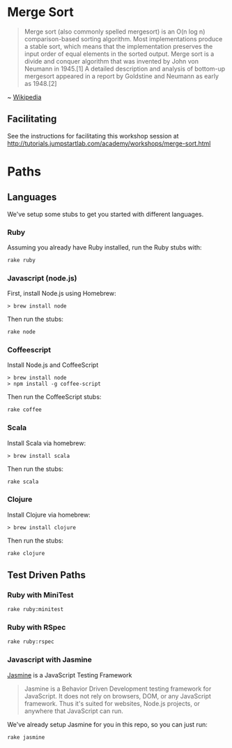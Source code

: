 # Merge Sort

> Merge sort (also commonly spelled mergesort) is an O(n log n) comparison-based sorting algorithm. Most implementations produce a stable sort, which means that the implementation preserves the input order of equal elements in the sorted output. Merge sort is a divide and conquer algorithm that was invented by John von Neumann in 1945.[1] A detailed description and analysis of bottom-up mergesort appeared in a report by Goldstine and Neumann as early as 1948.[2]

~ [Wikipedia](http://en.wikipedia.org/wiki/Merge_sort)

## Facilitating

See the instructions for facilitating this workshop session at http://tutorials.jumpstartlab.com/academy/workshops/merge-sort.html

# Paths

## Languages

We've setup some stubs to get you started with different languages.

### Ruby

Assuming you already have Ruby installed, run the Ruby stubs with:

```bash
rake ruby
```

### Javascript (node.js)

First, install Node.js using Homebrew:

    > brew install node

Then run the stubs:

```bash
rake node
```

### Coffeescript

Install Node.js and CoffeeScript

    > brew install node
    > npm install -g coffee-script

Then run the CoffeeScript stubs:

```bash
rake coffee
```

### Scala

Install Scala via homebrew:

    > brew install scala

Then run the stubs:

```bash
rake scala
```

### Clojure

Install Clojure via homebrew:

    > brew install clojure

Then run the stubs:

```bash
rake clojure
```

## Test Driven Paths

### Ruby with MiniTest

```bash
rake ruby:minitest
```

### Ruby with RSpec

```bash
rake ruby:rspec
```

### Javascript with Jasmine

[Jasmine](https://github.com/pivotal/jasmine) is a JavaScript Testing Framework

> Jasmine is a Behavior Driven Development testing framework for JavaScript. It does not rely on browsers, DOM, or any JavaScript framework. Thus it's suited for websites, Node.js projects, or anywhere that JavaScript can run.

We've already setup Jasmine for you in this repo, so you can just run:

```bash
rake jasmine
```